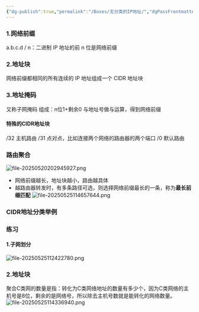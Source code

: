 ```yaml
---
{"dg-publish":true,"permalink":"/Boxes/无分类的IP地址/","dgPassFrontmatter":true,"created":"2025-05-20T20:17:48.542+08:00","updated":"2025-05-25T11:48:51.706+08:00"}
---
```


### 1.网络前缀
a.b.c.d / n：二进制 IP 地址的前 n 位是网络前缀
### 2.地址块
网络前缀都相同的所有连续的 IP 地址组成一个 CIDR 地址块
### 3.地址掩码
又称子网掩码
组成：n位1+剩余0
与地址号做与运算，得到网络前缀

#### 特殊的CIDR地址块
/32 主机路由
/31 点对点，比如连接两个网络的路由器的两个端口
/0  默认路由

### 路由聚合
![file-20250520202945927.png](/img/user/images/%E8%B7%AF%E7%94%B1%E8%81%9A%E5%90%88/file-20250520202945927.png)
- 网络前缀越长，地址块越小，路由越具体
- 越路由器转发时，有多条路径可选，则选择网络前缀最长的一条，称为**最长前缀匹配**
![file-20250525114657644.png](/img/user/images/%E6%97%A0%E5%88%86%E7%B1%BB%E7%9A%84IP%E5%9C%B0%E5%9D%80/file-20250525114657644.png)
### CIDR地址分类举例

### 练习
#### 1.子网划分
![file-20250525112422780.png](/img/user/images/%E5%88%86%E7%B1%BB%E7%9A%84IP%E5%9C%B0%E5%9D%80/file-20250525112422780.png)
### 2.地址块
聚合C类网的数量是指：转化为C类网络地址的数量有多少个，因为C类网络的主机号是8位，剩余的是网络号，所以除去主机号数就是能转化的网络数量。
![file-20250525114336940.png](/img/user/images/%E6%97%A0%E5%88%86%E7%B1%BB%E7%9A%84IP%E5%9C%B0%E5%9D%80/file-20250525114336940.png)

